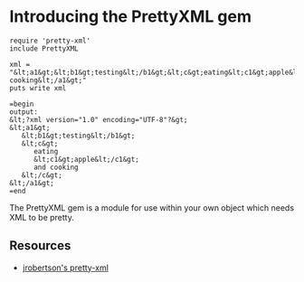# Introducing the PrettyXML gem

    require 'pretty-xml'
    include PrettyXML

    xml = "&lt;a1&gt;&lt;b1&gt;testing&lt;/b1&gt;&lt;c&gt;eating&lt;c1&gt;apple&lt;/c1&gt;and cooking&lt;/a1&gt;"
    puts write xml

    =begin
    output:
    &lt;?xml version="1.0" encoding="UTF-8"?&gt;
    &lt;a1&gt;
       &lt;b1&gt;testing&lt;/b1&gt;
       &lt;c&gt;
          eating
          &lt;c1&gt;apple&lt;/c1&gt;
          and cooking
       &lt;/c&gt;
    &lt;/a1&gt;
    =end
    
The PrettyXML gem is a module for use within your own object which needs XML to be pretty.

## Resources

* [jrobertson's pretty-xml](https://github.com/jrobertson/pretty-xml)

